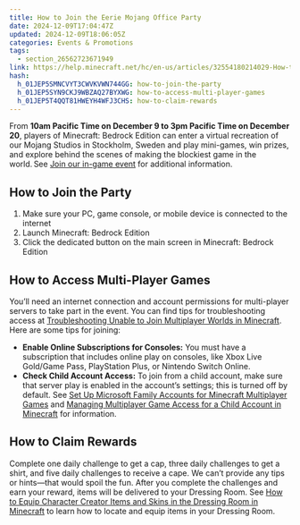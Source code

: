 ```yaml
---
title: How to Join the Eerie Mojang Office Party
date: 2024-12-09T17:04:47Z
updated: 2024-12-09T18:06:05Z
categories: Events & Promotions
tags:
  - section_26562723671949
link: https://help.minecraft.net/hc/en-us/articles/32554180214029-How-to-Join-the-Eerie-Mojang-Office-Party
hash:
  h_01JEP5SMNCVYT3CWVKVWN744GG: how-to-join-the-party
  h_01JEP5SYN9CKJ9WBZAQ27BYXWG: how-to-access-multi-player-games
  h_01JEP5T4QQT81HWEYH4WFJ3CHS: how-to-claim-rewards
---
```


From **10am Pacific Time on December 9 to 3pm Pacific Time on December 20**, players of Minecraft: Bedrock Edition can enter a virtual recreation of our Mojang Studios in Stockholm, Sweden and play mini-games, win prizes, and explore behind the scenes of making the blockiest game in the world. See [Join our in-game event](https://www.minecraft.net/en-us/article/eerie-mojang-office-party) for additional information.

## How to Join the Party

1.  Make sure your PC, game console, or mobile device is connected to the internet
2.  Launch Minecraft: Bedrock Edition
3.  Click the dedicated button on the main screen in Minecraft: Bedrock Edition

## How to Access Multi-Player Games

You’ll need an internet connection and account permissions for multi-player servers to take part in the event. You can find tips for troubleshooting access at [Troubleshooting Unable to Join Multiplayer Worlds in Minecraft](../Troubleshoot-Minecraft-Realms/Troubleshooting-Unable-to-Join-Multiplayer-Worlds-in-Minecraft.md). Here are some tips for joining:

- **Enable Online Subscriptions for Consoles:** You must have a subscription that includes online play on consoles, like Xbox Live Gold/Game Pass, PlayStation Plus, or Nintendo Switch Online.
- **Check Child Account Access:** To join from a child account, make sure that server play is enabled in the account’s settings; this is turned off by default. See [Set Up Microsoft Family Accounts for Minecraft Multiplayer Games](../Account-Settings/Set-Up-Microsoft-Family-Accounts-for-Minecraft-Multiplayer-Games.md) and [Managing Multiplayer Game Access for a Child Account in Minecraft](../Account-Settings/Managing-Multiplayer-Game-Access-for-a-Child-Account-in-Minecraft.md) for information.

## How to Claim Rewards

Complete one daily challenge to get a cap, three daily challenges to get a shirt, and five daily challenges to receive a cape. We can’t provide any tips or hints—that would spoil the fun. After you complete the challenges and earn your reward, items will be delivered to your Dressing Room. See [How to Equip Character Creator Items and Skins in the Dressing Room in Minecraft](../Managing-Marketplace-Content/How-to-Equip-Character-Creator-Items-and-Skins-in-the-Dressing-Room-in-Minecraft.md) to learn how to locate and equip items in your Dressing Room.
